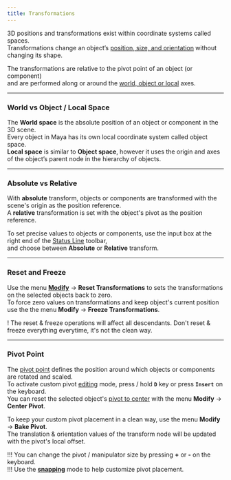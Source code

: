 ```yaml
---
title: Transformations
---
```


3D positions and transformations exist within coordinate systems called spaces.  
Transformations change an object’s [position, size, and orientation](https://help.autodesk.com/view/MAYAUL/2020/ENU/?guid=GUID-9622730D-3D21-451C-8BEE-E01BCC979F91) without changing its shape.  

The transformations are relative to the pivot point of an object (or component)  
and are performed along or around the [world, object or local](https://help.autodesk.com/view/MAYAUL/2020/ENU/?guid=GUID-A63AC5C8-8822-42AC-827E-164B5266DA03) axes.

___
### World vs Object / Local Space

The **World space** is the absolute position of an object or component in the 3D scene.  
Every object in Maya has its own local coordinate system called object space.  
**Local space** is similar to **Object space**, however it uses the origin and axes of the object’s parent node in the hierarchy of objects.  

___
### Absolute vs Relative

With **absolute** transform, objects or components are transformed with the scene's origin as the position reference.  
A **relative** transformation is set with the object's pivot as the position reference.  

To set precise values to objects or components, use the input box at the right end of the [Status Line](https://help.autodesk.com/view/MAYAUL/2020/ENU/?guid=GUID-86E5CEDA-4100-40AE-8F95-346206CF8456#WS17956D7ADBC6E73662C853C8117AE30BF5B-7FFE) toolbar,  
and choose between **Absolute** or **Relative** transform.

___
### Reset and Freeze

Use the menu [**Modify**](https://help.autodesk.com/view/MAYAUL/2020/ENU/?guid=GUID-378D7FF6-492F-4DA4-A468-507E6ABF8B58) -> **Reset Transformations** to sets the transformations on the selected objects back to zero.  
To force zero values on transformations and keep object's current position use the the menu **Modify** -> **Freeze Transformations**.

! The reset & freeze operations will affect all descendants. Don't reset & freeze everything everytime, it's not the clean way.  

___
### Pivot Point

The [pivot point](https://help.autodesk.com/view/MAYAUL/2020/ENU/?guid=GUID-150B390E-840B-4FE3-B8E9-8DEBCE7CEC97) defines the position around which objects or components are rotated and scaled.  
To activate custom pivot [editing](https://help.autodesk.com/view/MAYAUL/2020/ENU/?guid=GUID-6BCE41D8-07CB-4A99-99CD-1D3986896157) mode, press / hold **`D`** key or press **`Insert`** on the keyboard.  
You can reset the selected object's [pivot to center](https://help.autodesk.com/view/MAYAUL/2020/ENU/?guid=GUID-7F4D1D6F-C2CE-4E31-B82E-FDFA9D492219) with the menu **Modify** -> **Center Pivot**.  

To keep your custom pivot placement in a clean way, use the menu  **Modify** -> **Bake Pivot**.  
The translation & orientation values of the transform node will be updated with the pivot's local offset.  

!!! You can change the pivot / manipulator size by pressing **+** or **-** on the keyboard.  
!!! Use the [**snapping**](https://help.autodesk.com/view/MAYAUL/2020/ENU/?guid=GUID-E6E866EE-EEE8-4974-A3E7-9AD6ADBB9BCD) mode to help customize pivot placement.